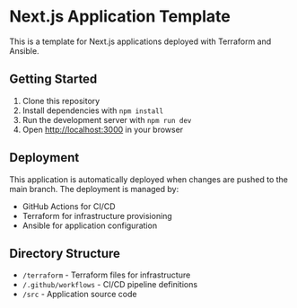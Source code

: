 # Next.js Application Template

This is a template for Next.js applications deployed with Terraform and Ansible.

## Getting Started

1. Clone this repository
2. Install dependencies with `npm install`
3. Run the development server with `npm run dev`
4. Open [http://localhost:3000](http://localhost:3000) in your browser

## Deployment

This application is automatically deployed when changes are pushed to the main branch. The deployment is managed by:

- GitHub Actions for CI/CD
- Terraform for infrastructure provisioning
- Ansible for application configuration

## Directory Structure

- `/terraform` - Terraform files for infrastructure
- `/.github/workflows` - CI/CD pipeline definitions
- `/src` - Application source code